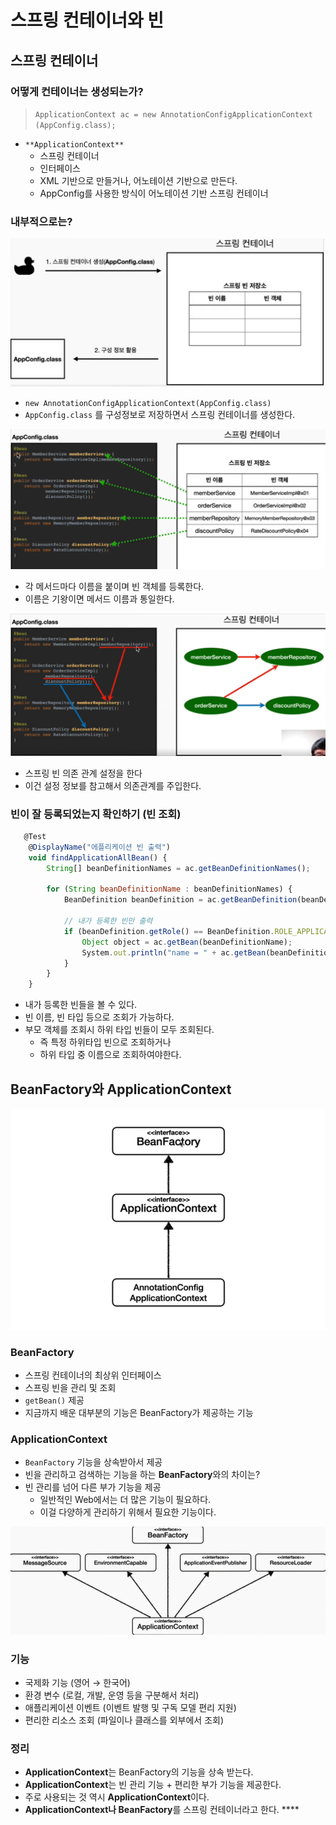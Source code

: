 # 스프링 컨테이너와 빈

## 스프링 컨테이너

### 어떻게 컨테이너는 생성되는가?

> `ApplicationContext ac = new AnnotationConfigApplicationContext (AppConfig.class);`
> 
- `**ApplicationContext**`
    - 스프링 컨테이너
    - 인터페이스
    - XML 기반으로 만들거나, 어노테이션 기반으로 만든다.
    - AppConfig를 사용한 방식이 어노테이션 기반 스프링 컨테이너

### 내부적으로는?

![Untitled](img/springimg6/Untitled.png)

- `new AnnotationConfigApplicationContext(AppConfig.class)`
- `AppConfig.class` 를 구성정보로 저장하면서 스프링 컨테이너를 생성한다.

![Untitled](img/springimg6//Untitled%201.png)

- 각 메서드마다 이름을 붙이며 빈 객체를 등록한다.
- 이름은 기왕이면 메서드 이름과 통일한다.

![Untitled](img/springimg6//Untitled%202.png)

- 스프링 빈 의존 관계 설정을 한다
- 이건 설정 정보를 참고해서 의존관계를 주입한다.

### 빈이 잘 등록되었는지 확인하기 (빈 조회)

```jsx
   @Test
    @DisplayName("에플리케이션 빈 출력")
    void findApplicationAllBean() {
        String[] beanDefinitionNames = ac.getBeanDefinitionNames();

        for (String beanDefinitionName : beanDefinitionNames) {
            BeanDefinition beanDefinition = ac.getBeanDefinition(beanDefinitionName);

            // 내가 등록한 빈만 출력
            if (beanDefinition.getRole() == BeanDefinition.ROLE_APPLICATION) {
                Object object = ac.getBean(beanDefinitionName);
                System.out.println("name = " + ac.getBean(beanDefinitionName) + " | Object = " + object);
            }
        }
    }
```

- 내가 등록한 빈들을 볼 수 있다.
- 빈 이름, 빈 타입 등으로 조회가 가능하다.
- 부모 객체를 조회시 하위 타입 빈들이 모두 조회된다.
    - 즉 특정 하위타입 빈으로 조회하거나
    - 하위 타입 중 이름으로 조회하여야한다.

## BeanFactory와 ApplicationContext

![Untitled](img/springimg6//Untitled%203.png)

### BeanFactory

- 스프링 컨테이너의 최상위 인터페이스
- 스프링 빈을 관리 및 조회
- `getBean()` 제공
- 지금까지 배운 대부분의 기능은 BeanFactory가 제공하는 기능

### ApplicationContext

- `BeanFactory` 기능을 상속받아서 제공
- 빈을 관리하고 검색하는 기능을 하는 **BeanFactory**와의 차이는?
- 빈 관리를 넘어 다른 부가 기능을 제공
    - 일반적인 Web에서는 더 많은 기능이 필요하다.
    - 이걸 다양하게 관리하기 위해서 필요한 기능이다.

![Untitled](img/springimg6//Untitled%204.png)

### 기능

- 국제화 기능 (영어 → 한국어)
- 환경 변수 (로컬, 개발, 운영 등을 구분해서 처리)
- 애플리케이션 이벤트 (이벤트 발행 및 구독 모델 편리 지원)
- 편리한 리소스 조회 (파일이나 클래스를 외부에서 조회)

### 정리

- **ApplicationContext**는 BeanFactory의 기능을 상속 받는다.
- **ApplicationContext**는 빈 관리 기능 + 편리한 부가 기능을 제공한다.
- 주로 사용되는 것 역시 **ApplicationContext**이다.
- **ApplicationContext나 BeanFactory**를 스프링 컨테이너라고 한다. ****